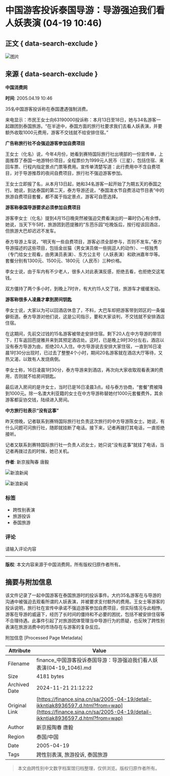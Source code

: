 # 中国游客投诉泰国导游：导游强迫我们看人妖表演 (04-19 10:46)

## 正文 { data-search-exclude }


![图片](//tva1.sinaimg.cn/crop.0.0.177.177.180/006zXMesgw1f7xtwsozrsj304y04ymxb.jpg)

## 来源 { data-search-exclude }

**中国消费网**

**时间**: 2005.04.19 10:46

35名中国游客投诉称在泰国遭遇强制消费。

来电显示：市民王女士向63190000投诉称：本月13日至18日，她与34名游客一起跟团到泰国旅游。“在半途中，泰国方面的旅行社要求我们去看人妖表演，并要额外收取1000元费用，游客不交钱就不给安排住宿。”

**广告称旅行社不会强迫游客参加自费项目**

王女士（化名）说，今年4月份，她看到赛特国际旅行社出境部的一份宣传单，上面推荐了泰国一地游特价项目，全程票价为1999元人民币（三星），包括住宿、来回车票、行程内指定景点门票等费用。宣传单清楚写道：此行费用中不含自费项目，对于导游推荐的夜间自费项目，旅行社不强迫游客参加。

王女士立即报了名，从本月13日起，她和34名游客一起开始了为期五天的泰国之行。她说，到达泰国的第二天，泰方导游还说，“泰国泼水节自费活动节目表”中的旅游自费项目套餐，都不属于指定景点，游客可自愿选择。

**游客称泰国导游要求必须参加自费项目**

游客李女士（化名）提到4月15日晚突然被强迫交费看演出的一幕时仍心有余悸。她说，当天下午5时，旅游团到芭提雅的“东芭乐园”吃晚饭后，按行程该回酒店，但旅游大巴却迟迟不发车。

泰方导游上车说，“明天有一些自费项目，游客必须全部参与，否则不发车。”泰方导游描述的这些项目，包括金丝猫（男女演员做一些挑逗人的动作）、一枝独秀（专门给女士观看，由男演员表演）、东方公主号（人妖表演）和欧洲嘉年华等。套餐分别有1300元、1500元、1800元（人民币）三种价格。

李女士说，由于车内有不少老人，很多人对此表演反感，拒绝去看，也拒绝交这笔钱。

双方僵持了两个多小时，到晚上7时许，有大约15人交了钱，旅游车才缓缓发动。

**游客称很多人凌晨才拿到房间钥匙**

李女士说，大家以为可以回酒店休息了，不料，大巴车却把游客带到郊区的一条偏僻街道。泰方导游对他们说，这是公司指示，要和大家谈判，不交钱就不安排酒店住宿。

在这期间，先前交过钱的15名游客被带走安排住宿。剩下20人在中方导游的带领下，打车返回芭提雅并来到其预定酒店处。这时，已是晚上9时30分左右，酒店以没有泰方导游为由，拒绝20人入住。中方导游说去安排大家住宿，一直到16日凌晨1时30分出现时，已过去了整整4个小时，期间20名游客就在酒店大厅等待，又热又渴，以致有人发烧病倒。

李女士称，16日凌晨1时30分，泰方导游来到酒店，再次向大家收取观看表演的费用，否则就不给房间钥匙。

最后进入房间的是许女士，当时已是16日凌晨3点。经与泰方协商，“套餐”费被降到1000元。除一名澳大利亚籍的女士在中方导游称替她付1000元套餐费外，其余游客都妥协交钱，陆续进入房间。

**中方旅行社表示“没有这事”**

昨天傍晚，记者联系到赛特国际旅行社负责这次旅行的中方导游陈女士。她说，有什么问题可问旅行社，随即就挂断了电话。接下来，记者再拨打其电话，一直拒绝接听。

记者又联系到赛特国际旅行社一负责人迟女士，她只说“没有这事”就挂了电话，当记者再拨过去的时候，她已关机。

**作者**: 新京报陶春 唐毅

![新浪新闻](//n.sinaimg.cn/default/2fb77759/20151125/320X320.png) 

![新浪新闻](https://n.sinaimg.cn/default/80905340/20200331/sinalogo.png)

### 标签

- 跨性别表演
- 旅游投诉
- 泰国旅游

### 评论
请输入评论内容

---

**版权**: 本文内容来源于中国消费网，所有版权归原作者所有。

## 摘要与附加信息

<!-- tcd_abstract -->
该文件记录了一起中国游客在泰国旅游时的投诉事件。大约35名游客在与导游的沟通中被强迫去观看所谓的人妖表演，并被要求支付额外的费用。王女士等游客的投诉说明，旅行社在宣传中承诺不强迫游客参加自费项目，但实际情况与此相悖。游客在导游的威逼下，经历了长时间的僵持和不必要的困扰，包括不被安排住宿等不合理待遇。此事件引起了对旅游团体管理当中导游行为的质疑，也反映了跨性别表演在旅游消费中的市场存在与游客的复杂反应。
<!-- tcd_abstract_end -->

附加信息 [Processed Page Metadata]

| Attribute       | Value                                  |
|-----------------|----------------------------------------|
| Filename        | finance_中国游客投诉泰国导游：导游强迫我们看人妖表演(04-19_1046).md                             |
| Size            | 4181 bytes                           |
| Archived Date   | 2024-11-21 21:12:22                             |
| Original Link   | [https://finance.sina.cn/sa/2005-04-19/detail-ikkntiak8936597.d.html?from=wap](https://finance.sina.cn/sa/2005-04-19/detail-ikkntiak8936597.d.html?from=wap)                       |
| Author          | 新京报陶春 唐毅                               |
| Region          | 泰国/中国                               |
| Date            | 2005-04-19                                 |
| Tags            | 跨性别表演, 旅游投诉, 泰国旅游                                 |
>
> 本文由跨性别中文数字档案馆归档整理，仅供浏览。版权归原作者所有。
>
